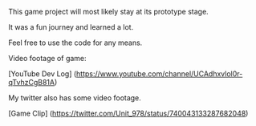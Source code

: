 
This game project will most likely stay at its prototype stage.

It was a fun journey and learned a lot.

Feel free to use the code for any means.

Video footage of game:

[YouTube Dev Log] (https://www.youtube.com/channel/UCAdhxvlol0r-qTvhzCgB81A)

My twitter also has some video footage.

[Game Clip] (https://twitter.com/Unit_978/status/740043133287682048)
